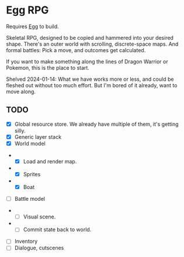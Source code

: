 # Egg RPG

Requires [Egg](https://github.com/aksommerville/egg) to build.

Skeletal RPG, designed to be copied and hammered into your desired shape.
There's an outer world with scrolling, discrete-space maps.
And formal battles: Pick a move, and outcomes get calculated.

If you want to make something along the lines of Dragon Warrior or Pokemon, this is the place to start.

Shelved 2024-01-14: What we have works more or less, and could be fleshed out without too much effort.
But I'm bored of it already, want to move along.

## TODO

- [x] Global resource store. We already have multiple of them, it's getting silly.
- [x] Generic layer stack
- [x] World model
- - [x] Load and render map.
- - [x] Sprites
- - [x] Boat
- [ ] Battle model
- - [ ] Visual scene.
- - [ ] Commit state back to world.
- [ ] Inventory
- [ ] Dialogue, cutscenes
